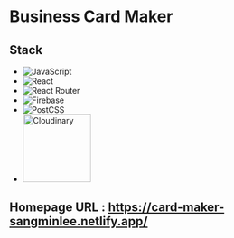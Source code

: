 # Business Card Maker

## Stack
- <img alt="JavaScript" src ="https://img.shields.io/badge/JavaScript-F7DF1E.svg?&style=for-the-badge&logo=JavaScript&logoColor=white"/>
- <img alt="React" src ="https://img.shields.io/badge/React-61DAFB.svg?&style=for-the-badge&logo=React&logoColor=white"/>
- <img alt="React Router" src ="https://img.shields.io/badge/ReactRouter-CA4245.svg?&style=for-the-badge&logo=ReactRouter&logoColor=white"/>
- <img alt="Firebase" src ="https://img.shields.io/badge/Firebase-FFCA28.svg?&style=for-the-badge&logo=React&logoColor=white"/>
- <img alt="PostCSS" src ="https://img.shields.io/badge/PostCSS-DD3A0A.svg?&style=for-the-badge&logo=PostCSS&logoColor=white"/>
- <img alt="Cloudinary" src ="https://encrypted-tbn0.gstatic.com/images?q=tbn:ANd9GcQ7H1e6zLhk6SyA6HMLDM82YnrGQGOkhks05uEBR3Soo1lWC1QwELpCR8RslPRXM0uTQg&usqp=CAU" width="120"/>

## Homepage URL : https://card-maker-sangminlee.netlify.app/
